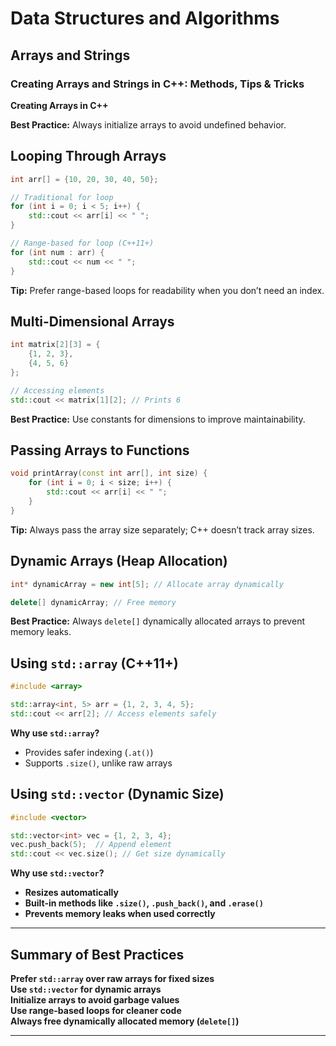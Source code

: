 # Data Structures and Algorithms
## Arrays and Strings

### Creating Arrays and Strings in C++: Methods, Tips & Tricks

**Creating Arrays in C++**

**Best Practice:** Always initialize arrays to avoid undefined behavior.

## Looping Through Arrays
```cpp
int arr[] = {10, 20, 30, 40, 50};

// Traditional for loop
for (int i = 0; i < 5; i++) {
    std::cout << arr[i] << " ";
}

// Range-based for loop (C++11+)
for (int num : arr) {
    std::cout << num << " ";
}
```

**Tip:** Prefer range-based loops for readability when you don’t need an index.

## Multi-Dimensional Arrays
```cpp
int matrix[2][3] = {
    {1, 2, 3},
    {4, 5, 6}
};

// Accessing elements
std::cout << matrix[1][2]; // Prints 6
```

**Best Practice:** Use constants for dimensions to improve maintainability.

## Passing Arrays to Functions
```cpp
void printArray(const int arr[], int size) {
    for (int i = 0; i < size; i++) {
        std::cout << arr[i] << " ";
    }
}
```

**Tip:** Always pass the array size separately; C++ doesn’t track array sizes.

## Dynamic Arrays (Heap Allocation)
```cpp
int* dynamicArray = new int[5]; // Allocate array dynamically

delete[] dynamicArray; // Free memory
```

**Best Practice:** Always `delete[]` dynamically allocated arrays to prevent memory leaks.

## Using `std::array` (C++11+)
```cpp
#include <array>

std::array<int, 5> arr = {1, 2, 3, 4, 5};
std::cout << arr[2]; // Access elements safely
```

**Why use `std::array`?**  
- Provides safer indexing (`.at()`)
- Supports `.size()`, unlike raw arrays

## Using `std::vector` (Dynamic Size)
```cpp
#include <vector>

std::vector<int> vec = {1, 2, 3, 4};
vec.push_back(5);  // Append element
std::cout << vec.size(); // Get size dynamically
```

**Why use `std::vector`?**  
- **Resizes automatically**  
- **Built-in methods like `.size()`, `.push_back()`, and `.erase()`**  
- **Prevents memory leaks when used correctly**  

---

## Summary of Best Practices
**Prefer `std::array` over raw arrays for fixed sizes**  
**Use `std::vector` for dynamic arrays**  
**Initialize arrays to avoid garbage values**  
**Use range-based loops for cleaner code**  
**Always free dynamically allocated memory (`delete[]`)**  

---
```

